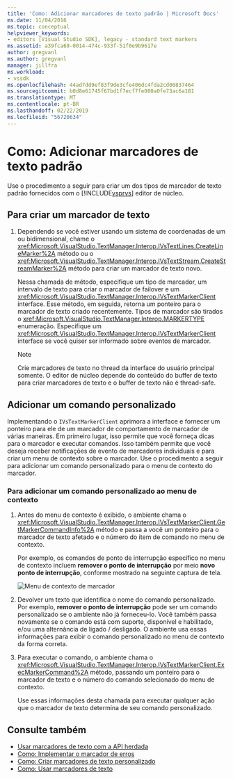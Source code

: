 ```yaml
---
title: 'Como: Adicionar marcadores de texto padrão | Microsoft Docs'
ms.date: 11/04/2016
ms.topic: conceptual
helpviewer_keywords:
- editors [Visual Studio SDK], legacy - standard text markers
ms.assetid: a39fca69-0014-474c-933f-51f0e9b9617e
author: gregvanl
ms.author: gregvanl
manager: jillfra
ms.workload:
- vssdk
ms.openlocfilehash: 44ad7dd9ef83f9de3cfe406dc4fda2cd00837464
ms.sourcegitcommit: b0d8e61745f67bd1f7ecf7fe080a0fe73ac6a181
ms.translationtype: MT
ms.contentlocale: pt-BR
ms.lasthandoff: 02/22/2019
ms.locfileid: "56720634"
---
```

# <a name="how-to-add-standard-text-markers"></a>Como: Adicionar marcadores de texto padrão
Use o procedimento a seguir para criar um dos tipos de marcador de texto padrão fornecidos com o [!INCLUDE[vsprvs](../code-quality/includes/vsprvs_md.md)] editor de núcleo.

## <a name="to-create-a-text-marker"></a>Para criar um marcador de texto

1.  Dependendo se você estiver usando um sistema de coordenadas de um ou bidimensional, chame o <xref:Microsoft.VisualStudio.TextManager.Interop.IVsTextLines.CreateLineMarker%2A> método ou o <xref:Microsoft.VisualStudio.TextManager.Interop.IVsTextStream.CreateStreamMarker%2A> método para criar um marcador de texto novo.

     Nessa chamada de método, especifique um tipo de marcador, um intervalo de texto para criar o marcador de failover e um <xref:Microsoft.VisualStudio.TextManager.Interop.IVsTextMarkerClient> interface. Esse método, em seguida, retorna um ponteiro para o marcador de texto criado recentemente. Tipos de marcador são tirados o <xref:Microsoft.VisualStudio.TextManager.Interop.MARKERTYPE> enumeração. Especifique um <xref:Microsoft.VisualStudio.TextManager.Interop.IVsTextMarkerClient> interface se você quiser ser informado sobre eventos de marcador.

    > [!NOTE]
    >  Crie marcadores de texto no thread da interface do usuário principal somente. O editor de núcleo depende do conteúdo do buffer de texto para criar marcadores de texto e o buffer de texto não é thread-safe.

## <a name="add-a-custom-command"></a>Adicionar um comando personalizado
 Implementando o `IVsTextMarkerClient` aprimora a interface e fornecer um ponteiro para ele de um marcador de comportamento de marcador de várias maneiras. Em primeiro lugar, isso permite que você forneça dicas para o marcador e executar comandos. Isso também permite que você deseja receber notificações de evento de marcadores individuais e para criar um menu de contexto sobre o marcador. Use o procedimento a seguir para adicionar um comando personalizado para o menu de contexto do marcador.

### <a name="to-add-a-custom-command-to-the-context-menu"></a>Para adicionar um comando personalizado ao menu de contexto

1.  Antes do menu de contexto é exibido, o ambiente chama o <xref:Microsoft.VisualStudio.TextManager.Interop.IVsTextMarkerClient.GetMarkerCommandInfo%2A> método e passa a você um ponteiro para o marcador de texto afetado e o número do item de comando no menu de contexto.

     Por exemplo, os comandos de ponto de interrupção específico no menu de contexto incluem **remover o ponto de interrupção** por meio **novo ponto de interrupção**, conforme mostrado na seguinte captura de tela.

     ![Menu de contexto de marcador](../extensibility/media/vsmarkercontextmenu.gif "vsMarkercontextmenu")

2.  Devolver um texto que identifica o nome do comando personalizado. Por exemplo, **remover o ponto de interrupção** pode ser um comando personalizado se o ambiente não já forneceu-lo. Você também passa novamente se o comando está com suporte, disponível e habilitado, e/ou uma alternância de ligado / desligado. O ambiente usa essas informações para exibir o comando personalizado no menu de contexto da forma correta.

3.  Para executar o comando, o ambiente chama o <xref:Microsoft.VisualStudio.TextManager.Interop.IVsTextMarkerClient.ExecMarkerCommand%2A> método, passando um ponteiro para o marcador de texto e o número do comando selecionado do menu de contexto.

     Use essas informações desta chamada para executar qualquer ação que o marcador de texto determina de seu comando personalizado.

## <a name="see-also"></a>Consulte também
- [Usar marcadores de texto com a API herdada](../extensibility/using-text-markers-with-the-legacy-api.md)
- [Como: Implementar o marcador de erros](../extensibility/how-to-implement-error-markers.md)
- [Como: Criar marcadores de texto personalizado](../extensibility/how-to-create-custom-text-markers.md)
- [Como: Usar marcadores de texto](../extensibility/how-to-use-text-markers.md)